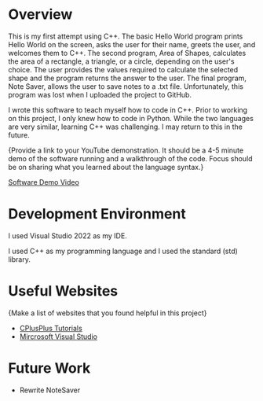 # Overview

This is my first attempt using C++. The basic Hello World program prints Hello World on the screen, asks the user for their name, greets the user, and welcomes them to C++.
The second program, Area of Shapes, calculates the area of a rectangle, a triangle, or a circle, depending on the user's choice. The user provides the values required to calculate the selected shape and the program returns the answer to the user.
The final program, Note Saver, allows the user to save notes to a .txt file. Unfortunately, this program was lost when I uploaded the project to GitHub.

I wrote this software to teach myself how to code in C++. Prior to working on this project, I only knew how to code in Python. While the two languages are very similar, learning C++ was challenging. I may return to this in the future.

{Provide a link to your YouTube demonstration.  It should be a 4-5 minute demo of the software running and a walkthrough of the code.  Focus should be on sharing what you learned about the language syntax.}

[Software Demo Video](https://youtu.be/SIYI45_qGQY)

# Development Environment

I used Visual Studio 2022 as my IDE.

I used C++ as my programming language and I used the standard (std) library.

# Useful Websites

{Make a list of websites that you found helpful in this project}
* [CPlusPlus Tutorials](http://www.cplusplus.com/doc/tutorial/)
* [Mircrosoft Visual Studio](https://visualstudio.microsoft.com/vs/)

# Future Work

* Rewrite NoteSaver
